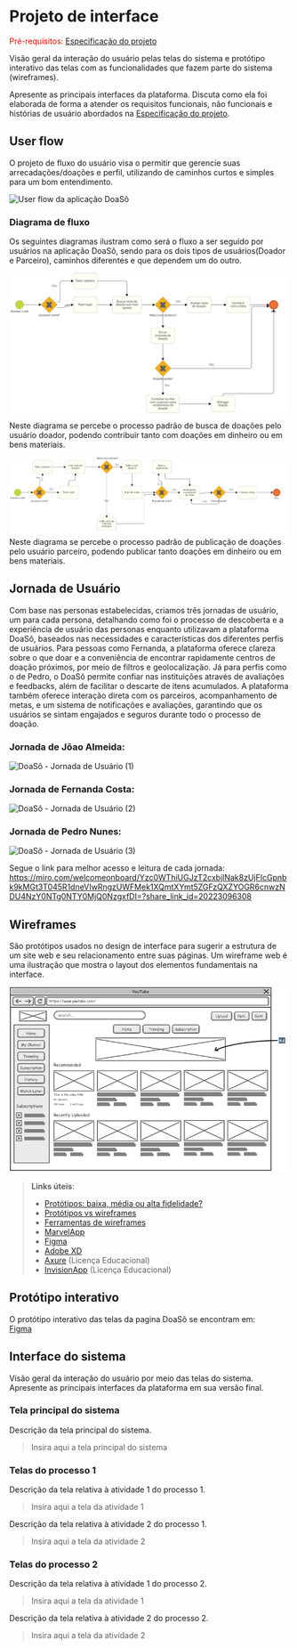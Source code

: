 
# Projeto de interface

<span style="color:red">Pré-requisitos: <a href="02-Especificacao.md"> Especificação do projeto</a></span>

Visão geral da interação do usuário pelas telas do sistema e protótipo interativo das telas com as funcionalidades que fazem parte do sistema (wireframes).

 Apresente as principais interfaces da plataforma. Discuta como ela foi elaborada de forma a atender os requisitos funcionais, não funcionais e histórias de usuário abordados na <a href="02-Especificacao.md"> Especificação do projeto</a></span>.

 ## User flow

O projeto de fluxo do usuário visa o permitir que gerencie suas arrecadações/doações e perfil, utilizando de caminhos curtos e simples para um bom entendimento. 

![User flow da aplicação DoaSô](images/User_flow_DoaSô.png)

### Diagrama de fluxo

Os seguintes diagramas ilustram como será o fluxo a ser seguido por usuários na aplicação DoaSô, sendo para os dois tipos de usuários(Doador e Parceiro), caminhos diferentes e que dependem um do outro.

![Diagrama de fluxo doador](images/Diagrama%20de%20fluxo%20doador.png)
Neste diagrama se percebe o processo padrão de busca de doações pelo usuário doador, podendo contribuir tanto com doações em dinheiro ou em bens materiais.

![Diagrama de fluxo parceiro](images/Diagrama%20de%20fluxo%20parceiro.png)
Neste diagrama se percebe o processo padrão de publicação de doações pelo usuário parceiro, podendo publicar tanto doações em dinheiro ou em bens materiais.

## Jornada de Usuário

Com base nas personas estabelecidas, criamos três jornadas de usuário, um para cada persona, detalhando como foi o processo de descoberta e a experiência de usuário das personas enquanto utilizavam a plataforma DoaSô, baseados nas necessidades e características dos diferentes perfis de usuários. Para pessoas como Fernanda, a plataforma oferece clareza sobre o que doar e a conveniência de encontrar rapidamente centros de doação próximos, por meio de filtros e geolocalização. Já para perfis como o de Pedro, o DoaSô permite confiar nas instituições através de avaliações e feedbacks, além de facilitar o descarte de itens acumulados. A plataforma também oferece interação direta com os parceiros, acompanhamento de metas, e um sistema de notificações e avaliações, garantindo que os usuários se sintam engajados e seguros durante todo o processo de doação.

### Jornada de Jõao Almeida:

![DoaSô - Jornada de Usuário (1)](https://github.com/user-attachments/assets/e6f6277d-758a-4311-abf2-439fbb92bd8b)

### Jornada de Fernanda Costa:
![DoaSô - Jornada de Usuário (2)](https://github.com/user-attachments/assets/6806e7aa-2574-469b-b2a3-ae712e538e74)

### Jornada de Pedro Nunes:
![DoaSô - Jornada de Usuário (3)](https://github.com/user-attachments/assets/0f6eedcf-020d-4143-9714-53187ec7a372)

Segue o link para melhor acesso e leitura de cada jornada:
https://miro.com/welcomeonboard/Yzc0WThiUGJzT2cxbjlNak8zUjFIcGpnbk9kMGt3T045R1dneVIwRngzUWFMek1XQmtXYmt5ZGFzQXZYOGR6cnwzNDU4NzY0NTg0NTY0MjQ0NzgxfDI=?share_link_id=20223096308

## Wireframes

São protótipos usados no design de interface para sugerir a estrutura de um site web e seu relacionamento entre suas páginas. Um wireframe web é uma ilustração que mostra o layout dos elementos fundamentais na interface.

![Exemplo de wireframe](images/wireframe.png)
 
> **Links úteis**:
> - [Protótipos: baixa, média ou alta fidelidade?](https://medium.com/ladies-that-ux-br/prot%C3%B3tipos-baixa-m%C3%A9dia-ou-alta-fidelidade-71d897559135)
> - [Protótipos vs wireframes](https://www.nngroup.com/videos/prototypes-vs-wireframes-ux-projects/)
> - [Ferramentas de wireframes](https://rockcontent.com/blog/wireframes/)
> - [MarvelApp](https://marvelapp.com/developers/documentation/tutorials/)
> - [Figma](https://www.figma.com/)
> - [Adobe XD](https://www.adobe.com/br/products/xd.html#scroll)
> - [Axure](https://www.axure.com/edu) (Licença Educacional)
> - [InvisionApp](https://www.invisionapp.com/) (Licença Educacional)

## Protótipo interativo

O protótipo interativo das telas da pagina DoaSô se encontram em:   
[Figma](https://www.figma.com/design/JrDROhX1TekdW4PE24b8Qd/doaS%C3%B4?node-id=0-1&node-type=canvas&t=CdSXDe5a14dHdAE8-0)


## Interface do sistema

Visão geral da interação do usuário por meio das telas do sistema. Apresente as principais interfaces da plataforma em sua versão final.

### Tela principal do sistema

Descrição da tela principal do sistema.

> Insira aqui a tela principal do sistema


###  Telas do processo 1

Descrição da tela relativa à atividade 1 do processo 1.

> Insira aqui a tela da atividade 1

Descrição da tela relativa à atividade 2 do processo 1.

> Insira aqui a tela da atividade 2


### Telas do processo 2

Descrição da tela relativa à atividade 1 do processo 2.

> Insira aqui a tela da atividade 1

Descrição da tela relativa à atividade 2 do processo 2.

> Insira aqui a tela da atividade 2
